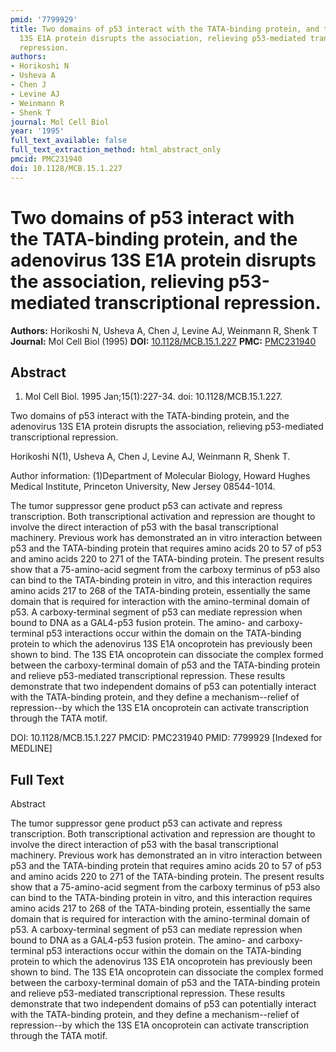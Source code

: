 ```yaml
---
pmid: '7799929'
title: Two domains of p53 interact with the TATA-binding protein, and the adenovirus
  13S E1A protein disrupts the association, relieving p53-mediated transcriptional
  repression.
authors:
- Horikoshi N
- Usheva A
- Chen J
- Levine AJ
- Weinmann R
- Shenk T
journal: Mol Cell Biol
year: '1995'
full_text_available: false
full_text_extraction_method: html_abstract_only
pmcid: PMC231940
doi: 10.1128/MCB.15.1.227
---
```


# Two domains of p53 interact with the TATA-binding protein, and the adenovirus 13S E1A protein disrupts the association, relieving p53-mediated transcriptional repression.
**Authors:** Horikoshi N, Usheva A, Chen J, Levine AJ, Weinmann R, Shenk T
**Journal:** Mol Cell Biol (1995)
**DOI:** [10.1128/MCB.15.1.227](https://doi.org/10.1128/MCB.15.1.227)
**PMC:** [PMC231940](https://www.ncbi.nlm.nih.gov/pmc/articles/PMC231940/)

## Abstract

1. Mol Cell Biol. 1995 Jan;15(1):227-34. doi: 10.1128/MCB.15.1.227.

Two domains of p53 interact with the TATA-binding protein, and the adenovirus 
13S E1A protein disrupts the association, relieving p53-mediated transcriptional 
repression.

Horikoshi N(1), Usheva A, Chen J, Levine AJ, Weinmann R, Shenk T.

Author information:
(1)Department of Molecular Biology, Howard Hughes Medical Institute, Princeton 
University, New Jersey 08544-1014.

The tumor suppressor gene product p53 can activate and repress transcription. 
Both transcriptional activation and repression are thought to involve the direct 
interaction of p53 with the basal transcriptional machinery. Previous work has 
demonstrated an in vitro interaction between p53 and the TATA-binding protein 
that requires amino acids 20 to 57 of p53 and amino acids 220 to 271 of the 
TATA-binding protein. The present results show that a 75-amino-acid segment from 
the carboxy terminus of p53 also can bind to the TATA-binding protein in vitro, 
and this interaction requires amino acids 217 to 268 of the TATA-binding 
protein, essentially the same domain that is required for interaction with the 
amino-terminal domain of p53. A carboxy-terminal segment of p53 can mediate 
repression when bound to DNA as a GAL4-p53 fusion protein. The amino- and 
carboxy-terminal p53 interactions occur within the domain on the TATA-binding 
protein to which the adenovirus 13S E1A oncoprotein has previously been shown to 
bind. The 13S E1A oncoprotein can dissociate the complex formed between the 
carboxy-terminal domain of p53 and the TATA-binding protein and relieve 
p53-mediated transcriptional repression. These results demonstrate that two 
independent domains of p53 can potentially interact with the TATA-binding 
protein, and they define a mechanism--relief of repression--by which the 13S E1A 
oncoprotein can activate transcription through the TATA motif.

DOI: 10.1128/MCB.15.1.227
PMCID: PMC231940
PMID: 7799929 [Indexed for MEDLINE]

## Full Text

Abstract

The tumor suppressor gene product p53 can activate and repress transcription. Both transcriptional activation and repression are thought to involve the direct interaction of p53 with the basal transcriptional machinery. Previous work has demonstrated an in vitro interaction between p53 and the TATA-binding protein that requires amino acids 20 to 57 of p53 and amino acids 220 to 271 of the TATA-binding protein. The present results show that a 75-amino-acid segment from the carboxy terminus of p53 also can bind to the TATA-binding protein in vitro, and this interaction requires amino acids 217 to 268 of the TATA-binding protein, essentially the same domain that is required for interaction with the amino-terminal domain of p53. A carboxy-terminal segment of p53 can mediate repression when bound to DNA as a GAL4-p53 fusion protein. The amino- and carboxy-terminal p53 interactions occur within the domain on the TATA-binding protein to which the adenovirus 13S E1A oncoprotein has previously been shown to bind. The 13S E1A oncoprotein can dissociate the complex formed between the carboxy-terminal domain of p53 and the TATA-binding protein and relieve p53-mediated transcriptional repression. These results demonstrate that two independent domains of p53 can potentially interact with the TATA-binding protein, and they define a mechanism--relief of repression--by which the 13S E1A oncoprotein can activate transcription through the TATA motif.
